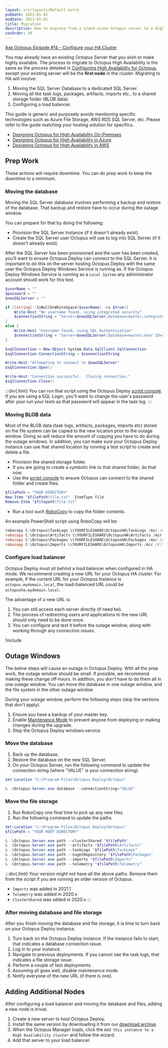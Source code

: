 ```yaml
---
layout: src/layouts/Default.astro
pubDate: 2023-01-01
modDate: 2023-01-01
title: Migration
description: How to migrate from a stand-alone Octopus server to a High Availability (HA) setup.
navOrder: 30
---
```


[Ask Octopus Episode #14 - Configure your HA Cluster](https://www.youtube.com/watch?v=1tXVA5pyuqQ)

You may already have an existing Octopus Server that you wish to make highly available. The process to migrate to Octopus High Availability is the same as the process detailed in [Configuring High Availability for Octopus](/docs/administration/high-availability/configure), except your existing server will be the **first node** in the cluster.  Migrating to HA will involve:

1. Moving the SQL Server Database to a dedicated SQL Server.
1. Moving all the task logs, packages, artifacts, imports etc., to a shared storage folder (BLOB data).
1. Configuring a load balancer.

This guide is generic and purposely avoids mentioning specific technologies such as Azure File Storage, AWS RDS SQL Server, etc.  Please refer to the guide matching your hosting solution for specifics.

- [Designing Octopus for High Availability On-Premises](/docs/administration/high-availability/design/octopus-for-high-availability-on-premises)
- [Designing Octopus for High Availability in Azure](/docs/administration/high-availability/design/octopus-for-high-availability-on-azure)
- [Designing Octopus for High Availability in AWS](/docs/administration/high-availability/design/octopus-for-high-availability-on-aws)

## Prep Work

These actions will require downtime.  You can do prep work to keep the downtime to a minimum.

### Moving the database

Moving the SQL Server database involves performing a backup and restore of the database.  That backup and restore have to occur during the outage window.  

You can prepare for that by doing the following:

- Provision the SQL Server Instance (if it doesn't already exist).
- Create the SQL Server user Octopus will use to log into SQL Server (if it doesn't already exist).

After the SQL Server has been provisioned and the user has been created, you'll want to ensure Octopus Deploy can connect to the SQL Server.  It is important to do this on the server hosting Octopus Deploy with the same user the Octopus Deploy Windows Service is running as.  If the Octopus Deploy Windows Service is running as a `Local System` any administrator account should work for this test.

```powershell
$userName = ""
$password = ""
$newSQLServer = ""

if ([string]::IsNullOrWhiteSpace($userName) -eq $true){
    Write-Host "No username found, using integrated security"
    $connectionString = "Server=$newSQLServer;Database=master;integrated security=true;"
}
else {
    Write-Host "Username found, using SQL Authentication"
    $connectionString = "Server=$newSQLServer;Database=master;User ID=$userName;Password=$password;"
}

$sqlConnection = New-Object System.Data.SqlClient.SqlConnection
$sqlConnection.ConnectionString = $connectionString

Write-Host "Attempting to connect to $newSQLServer"
$sqlConnection.Open()

Write-Host "Connection successful.  Closing connection."
$sqlConnection.Close()
```

:::div{.hint}
You can run that script using the Octopus Deploy [script console](/docs/administration/managing-infrastructure/script-console).  If you are using a SQL Login, you'll want to change the user's password after your run your tests as that password will appear in the task log.
:::

### Moving BLOB data

Most of the BLOB data (task logs, artifacts, packages, imports etc) stored on the file system can be copied to the new location prior to the outage window.  Doing so will reduce the amount of copying you have to do during the outage windows.  In addition, you can make sure your Octopus Deploy instance can use that shared location by running a test script to create and delete a file.  

- Provision the shared storage folder.
- If you are going to create a symbolic link to that shared folder, do that now.
- Use the [script console](/docs/administration/managing-infrastructure/script-console) to ensure Octopus can connect to the shared folder and create files.

```powershell
$filePath = "YOUR DIRECTORY"
New-Item "$filePath\file.txt" -ItemType file
Remove-Item "$filepath\file.txt"
```

- Run a tool such [RoboCopy](https://docs.microsoft.com/en-us/windows-server/administration/windows-commands/robocopy) to copy the folder contents.  

An example PowerShell script using RoboCopy will be:

```powershell
robocopy C:\Octopus\TaskLogs \\YOURFILESHARE\OctopusHA\TaskLogs /mir /r:5
robocopy C:\Octopus\Artifacts \\YOURFILESHARE\OctopusHA\Artifacts /mir /r:5
robocopy C:\Octopus\Packages \\YOURFILESHARE\OctopusHA\Packages /mir /r:5
robocopy C:\Octopus\Imports \\YOURFILESHARE\OctopusHA\Imports /mir /r:5
```

### Configure load balancer

Octopus Deploy must sit behind a load balancer when configured in HA mode.  We recommend creating a new URL for your Octopus HA cluster.  For example, if the current URL for your Octopus Instance is `octopus.mydomain.local`, the load-balanced URL could be `octopusha.mydomain.local`.  

The advantage of a new URL is:
1. You can still access each server directly (if need be).
1. The process of redirecting users and applications to the new URL should only need to be done once.
1. You can configure and test it before the outage window, along with working through any connection issues.

!include <load-balancer-endpoint-info>

## Outage Windows

The below steps will cause an outage in Octopus Deploy.  With all the prep work, the outage window should be small.  If possible, we recommend making these change off-hours.  In addition, you don't have to do them all in one outage window.  You can move the database in one outage window, and the file system in the other outage window.  

During your outage window, perform the following steps (skip the sections that don't apply).

1. Ensure you have a backup of your master key.
1. Enable [Maintenance Mode](/docs/administration/managing-infrastructure/maintenance-mode) to prevent anyone from deploying or making changes during the upgrade.
1. Stop the Octopus Deploy windows service.

### Move the database

1. Back up the database.
1. Restore the database on the new SQL Server.
1. On your Octopus Server, run the following command to update the connection string (where "VALUE" is your connection string).

```powershell
Set-Location "C:\Program Files\Octopus Deploy\Octopus"

& .\Octopus.Server.exe database --connectionString="VALUE"
```

### Move the file storage

1. Run RoboCopy one final time to pick up any new files.
1. Run the following command to update the paths.

```powershell
Set-Location "C:\Program Files\Octopus Deploy\Octopus"
$filePath = "YOUR ROOT DIRECTORY"

& .\Octopus.Server.exe path --clusterShared "$filePath"
& .\Octopus.Server.exe path --artifacts "$filePath\Artifacts"
& .\Octopus.Server.exe path --taskLogs "$filePath\TaskLogs"
& .\Octopus.Server.exe path --nugetRepository "$filePath\Packages"
& .\Octopus.Server.exe path --imports "$filePath\Imports"
& .\Octopus.Server.exe path --telemetry "$filePath\Telemetry"
```

:::div{.hint}
Your version might not have all the above paths.  Remove them from the script if you are running an older version of Octopus.

- `Imports` was added in 2021.1
- `Telemetry` was added in 2020.x
- `ClusterShared` was added in 2020.x
:::

### After moving database and file storage

After you finish moving the database and file storage, it is time to turn back on your Octopus Deploy instance.

1. Turn back on the Octopus Deploy instance.  If the instance fails to start, that indicates a database connection issue.
1. Log in to your instance.
1. Navigate to previous deployments.  If you cannot see the task logs, that indicates a file storage issue.
1. Perform a couple of test deployments.
1. Assuming all goes well, disable maintenance mode.
1. Notify everyone of the new URL (if there is one).

## Adding Additional Nodes

After configuring a load balancer and moving the database and files, adding a new node is trivial.  

1. Create a new server to host Octopus Deploy.
1. Install the same version by downloading it from our [download archive](https://octopus.com/downloads/previous).
1. When the Octopus Manager loads, click the `Add this instance to a High Availability cluster` and follow the wizard.
1. Add that server to your load balancer.